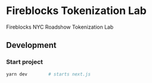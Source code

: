 # Fireblocks Tokenization Lab

Fireblocks NYC Roadshow Tokenization Lab

## Development

### Start project

```bash
yarn dev        # starts next.js
```
